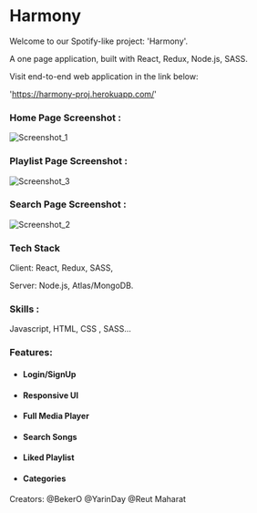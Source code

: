 # Harmony
Welcome to our Spotify-like project: 'Harmony'.

A one page application, built with React, Redux, Node.js, SASS.

Visit end-to-end web application in the link below:

'https://harmony-proj.herokuapp.com/'

### Home Page Screenshot :
![Screenshot_1](https://user-images.githubusercontent.com/103526611/200299106-570ee33b-21fb-45a7-92c1-353c437a2752.png)

### Playlist Page Screenshot :
![Screenshot_3](https://user-images.githubusercontent.com/103526611/200299482-5a0227cc-f478-4f48-a2e2-e5d3405db855.png)

### Search Page Screenshot :
![Screenshot_2](https://user-images.githubusercontent.com/103526611/200299501-72d83fe7-973b-42fc-acc8-65c1d56fe39f.png)

### Tech Stack

Client: React, Redux, SASS,

Server: Node.js, Atlas/MongoDB.
<!-- - , Cloudinary. (backend-repository) -->

### Skills : 
Javascript, HTML, CSS , SASS...

### Features: 
- #### Login/SignUp
- #### Responsive UI
- #### Full Media Player
- #### Search Songs
- #### Liked Playlist
- #### Categories


Creators: 
@BekerO
@YarinDay
@Reut Maharat
